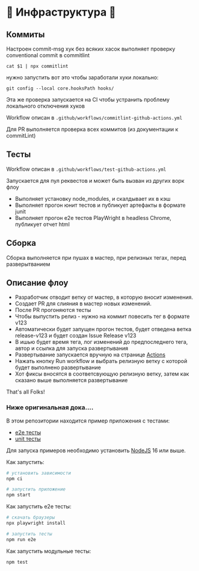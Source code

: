 # 🚀 Инфраструктура 🚀

## Коммиты

Настроен commit-msg хук без всяких хасок выполняет проверку conventional commit в commitlint

`cat $1 | npx commitlint`

нужно запустить вот это чтобы заработали хуки локально:

`git config --local core.hooksPath hooks/`

Эта же проверка запускается на CI чтобы устранить проблему локального отключения хуков

Workflow описан в `.github/workflows/commitlint-github-actions.yml`

Для PR выполняется проверка всех коммитов (из документации к commitLint)

## Тесты

Workflow описан в `.github/workflows/test-github-actions.yml`

Запускается для пул реквестов и может быть вызван из других ворк флоу

- Выполняет установку node_modules, и скалдывает их в кэш
- Выполняет прогон юнит тестов и публикует артефакты в формате junit
- Выполняет прогон e2e тестов PlayWright в headless Chrome, публикует отчет html

## Сборка

Сборка выполняется при пушах в мастер, при релизных тегах, перед разверытванием

## Описание флоу

- Разработчик отводит ветку от мастер, в которую вносит изменения.
- Создает PR для слияния в мастер новых изменений.
- После PR прогоняются тесты
- Чтобы выпустить релиз - нужно на коммит повесить тег в формате v123
- Автоматически будет запущен прогон тестов, будет отведена ветка release-v123 и будет создан Issue Release v123
- В ишью будет время тега, лог изменений до предпоследнего тега, автор и ссылка для запуска развертывания
- Развертывание запускается вручную на странице [Actions](https://github.com/sr480/unit-demo-cra/actions/workflows/build-deploy-github-actions.yml)
- Нажать кнопку Run workflow и выбрать релизную ветку с которой будет выполнено развертывание
- Хот фиксы вносятся в соответсвующую релизную ветку, затем как сказано выше выполняется развертывание

That's all Folks!



### Ниже оригинальная дока....

В этом репозитории находится пример приложения с тестами:

- [e2e тесты](e2e/example.spec.ts)
- [unit тесты](src/example.test.tsx)

Для запуска примеров необходимо установить [NodeJS](https://nodejs.org/en/download/) 16 или выше.

Как запустить:

```sh
# установить зависимости
npm ci

# запустить приложение
npm start
```

Как запустить e2e тесты:

```sh
# скачать браузеры
npx playwright install

# запустить тесты
npm run e2e
```

Как запустить модульные тесты:

```sh
npm test
```

